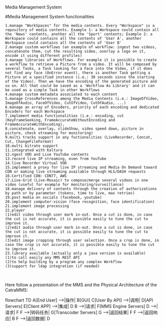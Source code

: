 Media Management System

#Media Management System functionalities

    1.manage "WorkSpaces" for the media contents. Every "Workspace" is a repository of media contents. Example 1: a Workspace could contain all the 'News' contents, another all the 'Sport' contents; Example 2: a Workspace could contains all the contents of 'User A', another Workspace could contains all the contents of 'User B'
    2.manage custom workflows (an example of workflow: ingest two videos, concatenate them, cut the resulting video, overlay a logo on it, encode it using different profiles)
    3.manage libraries of Workflows. For example it is possible to create a workflow to retrieve a Picture from a video. It will be composed by several Tasks, a Task looking for a Face into the Video, if it does not find any face (OnError event), there is another Task getting a Picture at a specified instance (i.e.: 30 seconds since the starting of the Video). Then we have the encoding of the generated picture and so on. All that could be saved as a 'Workflow As Library' and it can be used as a simple Task in other Workflows
    4.manage custom metadata associated to each content
    5.manage CrossReferences among the Media Contents (i.e.: ImageOfVideo, ImageOfAudio, FaceOfVideo, CutOfVideo, CutOfAudio, ...)
    6.manage an array of Encoders, priority of each encoding and dedicated Encoders for each Workspace
    7.implement media functionalities (i.e.: encoding, cut (KeyFrameSeeking, FrameAccurateWithoutEncoding and FrameAccurateWithEncoding),
    8.concatenate, overlay, slideShow, video speed down, picture in picture, check streaming for monitoring)
    9.multi tracks support in any fuctionalities (LiveRecorder, Concat, Cut, ChangeFileFormat)
    10.multi bitrate support
    11.integrated with Kaltura
    12.ngest VOD and Live YouTube contents
    13.record live IP streaming, even from YouTube
    14.live Recorder Virtual VOD
    15.implement a proxy for live IP streaming and Media On Demand toward CDN or making live streaming available through HLS/DASH requests
    16.Certified CDN: CDN77, AWS
    17.Live-Grid (Live-Mosaic) to compose/merge several videos in one video (useful for example for monitoring/surveillance)
    18.manage delivery of contents through the creation of authorizations by path or by parameter (tokens, time to live, max retries)
    19.post media on socials (facebook, youtube)
    20.implement computer-vision (face recognition, face identification)
    21.implement image processing
    22.player
    (1)edit video through user mark in-out. Once a cut is done, in case the cut is not accurate, it is possible easily to tune the cut to improve it.
    (2)edit audio through user mark in-out. Once a cut is done, in case the cut is not accurate, it is possible easily to tune the cut to improve it.
    (3)edit image cropping through user selection. Once a crop is done, in case the crop is not accurate, it is possible easily to tune the cut to improve it.
    23.library available (actually only a java version is available)
    (1)to call easily any MMS REST API
    (2)to help building by a program any complex Workflow
    (3)support for ldap integration (if needed)

   <!--by 罗娜-->

Here follow a presentation of the MMS and the Physical Architecture of the CatraMMS:

flowchart TD
    A[End User] -->|操作| B[GUI]
    C[User By API] -->|调用| D[API Servers]
    E[Client APP] -->|集成| D
    B -->|请求| F[MMS Engine Servers]
    D -->|请求| F
    F -->|转码任务| G[Transcoder Servers]
    G -->|返回结果| F
    F -->|返回响应| B
    F -->|返回数据| D